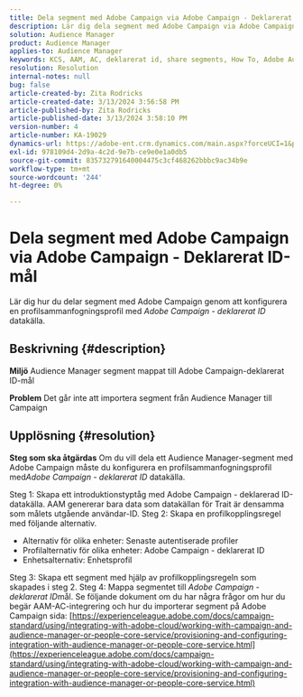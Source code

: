 ```yaml
---
title: Dela segment med Adobe Campaign via Adobe Campaign - Deklarerat ID-mål
description: Lär dig dela segment med Adobe Campaign via Adobe Campaign - Deklarerat ID-mål
solution: Audience Manager
product: Audience Manager
applies-to: Audience Manager
keywords: KCS, AAM, AC, deklarerat id, share segments, How To, Adobe Audience Manager, Adobe Campaign, Declarated ID destination
resolution: Resolution
internal-notes: null
bug: false
article-created-by: Zita Rodricks
article-created-date: 3/13/2024 3:56:58 PM
article-published-by: Zita Rodricks
article-published-date: 3/13/2024 3:58:10 PM
version-number: 4
article-number: KA-19029
dynamics-url: https://adobe-ent.crm.dynamics.com/main.aspx?forceUCI=1&pagetype=entityrecord&etn=knowledgearticle&id=fc071c51-52e1-ee11-904d-6045bd0065b6
exl-id: 978109d4-2d9a-4c2d-9e7b-ce9e0e1a0db5
source-git-commit: 835732791640004475c3cf468262bbbc9ac34b9e
workflow-type: tm+mt
source-wordcount: '244'
ht-degree: 0%

---
```


# Dela segment med Adobe Campaign via Adobe Campaign - Deklarerat ID-mål


Lär dig hur du delar segment med Adobe Campaign genom att konfigurera en profilsammanfogningsprofil med *Adobe Campaign - deklarerat ID* datakälla.

## Beskrivning {#description}


<b>Miljö</b>
Audience Manager segment mappat till Adobe Campaign-deklarerat ID-mål

<b>Problem</b>
Det går inte att importera segment från Audience Manager till Campaign


## Upplösning {#resolution}


<b>Steg som ska åtgärdas</b>
Om du vill dela ett Audience Manager-segment med Adobe Campaign måste du konfigurera en profilsammanfogningsprofil med*Adobe Campaign - deklarerat ID* datakälla.

Steg 1: Skapa ett introduktionstyptåg med Adobe Campaign - deklarerad ID-datakälla.
AAM genererar bara data som datakällan för Trait är densamma som målets utgående användar-ID.
Steg 2: Skapa en profilkopplingsregel med följande alternativ.

- Alternativ för olika enheter: Senaste autentiserade profiler
- Profilalternativ för olika enheter: Adobe Campaign - deklarerat ID
- Enhetsalternativ: Enhetsprofil


Steg 3: Skapa ett segment med hjälp av profilkopplingsregeln som skapades i steg 2.
Steg 4: Mappa segmentet till *Adobe Campaign - deklarerat ID*mål.
Se följande dokument om du har några frågor om hur du begär AAM-AC-integrering och hur du importerar segment på Adobe Campaign sida: [https://experienceleague.adobe.com/docs/campaign-standard/using/integrating-with-adobe-cloud/working-with-campaign-and-audience-manager-or-people-core-service/provisioning-and-configuring-integration-with-audience-manager-or-people-core-service.html](https://experienceleague.adobe.com/docs/campaign-standard/using/integrating-with-adobe-cloud/working-with-campaign-and-audience-manager-or-people-core-service/provisioning-and-configuring-integration-with-audience-manager-or-people-core-service.html)
